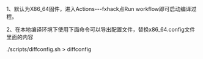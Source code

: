 1、默认为X86_64固件，进入Actions---fxhack点Run workflow即可启动编译过程。

2、在本地编译环境下使用下面命令可以导出配置文件，替换x86_64.config文件里面的内容

./scripts/diffconfig.sh > diffconfig
